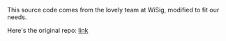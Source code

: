 This source code comes from the lovely team at WiSig, modified to fit our needs.

Here's the original repo: [link](https://github.com/WiSig-dataset/wisig-process-raw/)
